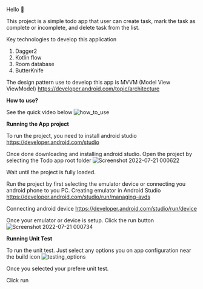 Hello 👋

This project is a simple todo app that user can create task, mark the task as complete or incomplete, and delete task from the list.

Key technologies to develop this application
1. Dagger2
2. Kotlin flow
3. Room database
4. ButterKnife

The design pattern use to develop this app is MVVM (Model View ViewModel)
https://developer.android.com/topic/architecture

**How to use?**

See the quick video below
![how_to_use](https://user-images.githubusercontent.com/8465561/180029292-460a68af-946a-4887-873f-f1afb8b08f0f.gif)

**Running the App project**

To run the project, you need to install android studio
https://developer.android.com/studio

Once done downloading and installing android studio. Open the project by selecting the Todo app root folder
![Screenshot 2022-07-21 000622](https://user-images.githubusercontent.com/8465561/180030124-38866d46-41c2-4f6a-8887-fdb16b074109.png)

Wait until the project is fully loaded.

Run the project by first selecting the emulator device or connecting you android phone to you PC.
Creating emulator in Android Studio
https://developer.android.com/studio/run/managing-avds

Connecting android device
https://developer.android.com/studio/run/device

Once your emulator or device is setup. Click the run button
![Screenshot 2022-07-21 000734](https://user-images.githubusercontent.com/8465561/180030847-ebf8e3df-7e01-4a26-b628-faac11ae6aca.png)

**Running Unit Test**

To run the unit test. Just select any options you on app configuration near the build icon
![testing_options](https://user-images.githubusercontent.com/8465561/180031503-a581edc3-2de5-4f1a-a1c9-8d37cb4688e4.png)

Once you selected your prefere unit test.

Click run




